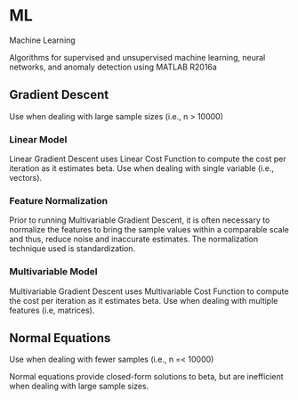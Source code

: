 # ML
Machine Learning

Algorithms for supervised and unsupervised machine learning, neural networks, and anomaly detection using MATLAB R2016a 

## Gradient Descent
Use when dealing with large sample sizes (i.e., n > 10000)

### Linear Model
Linear Gradient Descent uses Linear Cost Function to compute the cost per iteration as it estimates beta.  Use when dealing with single variable (i.e., vectors).

### Feature Normalization
Prior to running Multivariable Gradient Descent, it is often necessary to normalize the features to bring the sample values within a comparable scale and thus, reduce noise and inaccurate estimates.  The normalization technique used is standardization.

### Multivariable Model
Multivariable Gradient Descent uses Multivariable Cost Function to compute the cost per iteration as it estimates beta.  Use when dealing with multiple features (i.e, matrices).

## Normal Equations
Use when dealing with fewer samples (i.e., n =< 10000)

Normal equations provide closed-form solutions to beta, but are inefficient when dealing with large sample sizes.
